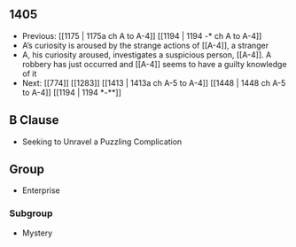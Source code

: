 ## 1405
- Previous: [[1175 | 1175a ch A to A-4]] [[1194 | 1194 -* ch A to A-4]] 
- A’s curiosity is aroused by the strange actions of [[A-4]], a stranger
- A, his curiosity aroused, investigates a suspicious person, [[A-4]]. A robbery has just occurred and [[A-4]] seems to have a guilty knowledge of it
- Next: [[774]] [[1283]] [[1413 | 1413a ch A-5 to A-4]] [[1448 | 1448 ch A-5 to A-4]] [[1194 | 1194 *-**]] 

## B Clause
- Seeking to Unravel a Puzzling Complication

## Group
- Enterprise

### Subgroup
- Mystery

